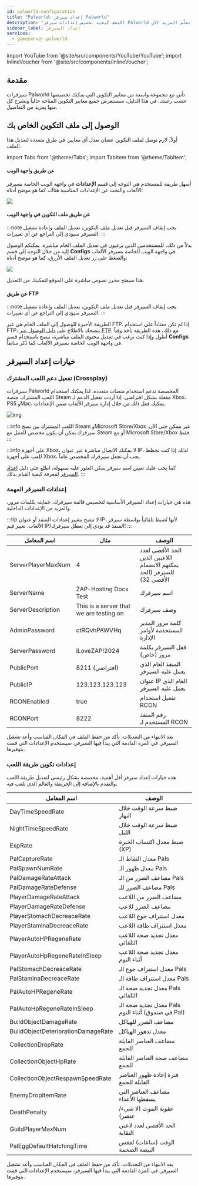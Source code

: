 ```yaml
---
id: palworld-configuration
title: "Palworld: إعداد سيرفر Palworld"
description: "اكتشف كيفية تخصيص إعدادات سيرفر Palworld لتجربة لعب مميزة وتحسين طريقة لعبك → تعلّم المزيد الآن"
sidebar_label: إعداد السيرفر
services:
  - gameserver-palworld
---
```


import YouTube from '@site/src/components/YouTube/YouTube';
import InlineVoucher from '@site/src/components/InlineVoucher';

## مقدمة
سيرفرات Palworld تأتي مع مجموعة واسعة من معايير التكوين التي يمكنك تخصيصها حسب رغبتك. في هذا الدليل، سنستعرض جميع معايير التكوين المتاحة حالياً ونشرح كل منها بمزيد من التفاصيل.
<YouTube videoId="Trs9Ysxa1gc" imageSrc="https://screensaver01.zap-hosting.com/index.php/s/LsRSG5MHK9PyQZF/preview" title="إعداد سيرفر Palworld في دقيقة واحدة فقط!" description="تحب تفهم الأمور بشكل أفضل لما تشوفها على أرض الواقع؟ إحنا معاك! غص في الفيديو اللي يشرح كل شيء خطوة بخطوة. سواء كنت مستعجل أو تحب تتعلم بطريقة ممتعة وتفاعلية!"/>

<InlineVoucher />

## الوصول إلى ملف التكوين الخاص بك

أولاً، لازم توصل لملف التكوين عشان تعدل أي معايير. في طرق متعددة لتعديل هذا الملف.

import Tabs from '@theme/Tabs';
import TabItem from '@theme/TabItem';

<Tabs>
<TabItem value="settings" label="عن طريق واجهة الويب" default>

#### عن طريق واجهة الويب

أسهل طريقة للمستخدم هي التوجه إلى قسم **الإعدادات** في واجهة الويب الخاصة بسيرفر الألعاب والبحث عن الإعدادات المناسبة هناك، كما هو موضح أدناه:

![](https://screensaver01.zap-hosting.com/index.php/s/QDPzFgWRrfB49HB/preview)
</TabItem>

<TabItem value="configs" label="عن طريق ملف التكوين في واجهة الويب">

#### عن طريق ملف التكوين في واجهة الويب

:::note
يجب إيقاف السيرفر قبل تعديل ملف التكوين، تعديل الملف وإعادة تشغيل السيرفر سيؤدي إلى التراجع عن أي تغييرات.
:::

بدلاً من ذلك، للمستخدمين الذين يرغبون في تعديل الملف الخام مباشرة، يمكنكم الوصول إليه من خلال التوجه إلى قسم **Configs** في واجهة الويب الخاصة بسيرفر الألعاب والضغط على زر تعديل الملف الأزرق، كما هو موضح أدناه:

![](https://github.com/zaphosting/docs/assets/42719082/53c8acad-7347-4c3e-85bf-5ae0ad423fc6)

هذا سيفتح محرر نصوص مباشرة على الموقع لتمكينك من التعديل.

</TabItem>

<TabItem value="ftp" label="عن طريق FTP">


#### عن طريق FTP

:::note
يجب إيقاف السيرفر قبل تعديل ملف التكوين، تعديل الملف وإعادة تشغيل السيرفر سيؤدي إلى التراجع عن أي تغييرات.
:::

الطريقة الأخيرة للوصول إلى الملف الخام هي عبر FTP. إذا لم تكن معتاداً على استخدام FTP، ننصحك بالاطلاع على [دليل الوصول عبر FTP](gameserver-ftpaccess.md). مع ذلك، هذه الطريقة تأخذ وقتاً أطول وإذا كنت ترغب في تعديل محتوى الملف مباشرة، ننصح باستخدام قسم **Configs** في واجهة الويب الخاصة بسيرفر الألعاب كما ذُكر سابقاً.

</TabItem>
</Tabs>

## خيارات إعداد السيرفر

### تفعيل دعم اللعب المشترك (Crossplay)

سيرفرات Palworld المخصصة تدعم استخدام منصات متعددة، لذا يمكنك استخدام اللعب المشترك. منصة Steam مفعلة بشكل افتراضي. إذا أردت تفعيل الدعم لـ Xbox، PS5 وMac، يمكنك فعل ذلك من خلال إدارة سيرفر الألعاب ضمن الإعدادات.

![img](https://screensaver01.zap-hosting.com/index.php/s/nD5kBoNH2JBfoxF/preview)

:::info
اللعب المشترك بين نسخ Steam وMicrosoft Store/Xbox غير ممكن حتى الآن. سيرفرك يمكن أن يكون مخصص للعمل مع Steam أو مع Microsoft Store/Xbox فقط.
:::

:::info
على أجهزة Xbox، لا يمكنك الاتصال مباشرة عبر عنوان IP، لذلك إذا كنت تخطط للعب على أجهزة Xbox، يجب أن تجعل سيرفرك المخصص عاماً.

كما يجب عليك تعيين اسم سيرفر يمكن العثور عليه بسهولة، اطلع على دليل [إعداد السيرفر](palworld-configuration.md) لمعرفة كيفية القيام بذلك.
:::

### إعدادات السيرفر المهمة

هذه هي خيارات إعداد السيرفر الأساسية لتخصيص قائمة سيرفرك، حمايته بكلمات مرور، والمزيد من الإعدادات الداخلية.

:::tip
لا ننصح بتغيير إعدادات المنفذ أو عنوان IP، لأنها تُضبط تلقائياً بواسطة سيرفر الألعاب. تغيير قيم IP/المنفذ قد يؤدي إلى تعطل سيرفرك!
:::

| اسم المعامل                 | مثال                                 | الوصف                                                 |
| ------------------------------ | --------------------------------------- | ----------------------------------------------------------- | 
| ServerPlayerMaxNum             | 4                                       | الحد الأقصى لعدد اللاعبين الذين يمكنهم الانضمام للسيرفر (الحد الأقصى 32) |
| ServerName                     | ZAP-Hosting Docs Test                   | اسم سيرفرك                                          |
| ServerDescription              | This is a server that we are testing on | وصف سيرفرك                                   |
| AdminPassword                  | ctRQvhPAWVHq                            | كلمة مرور المدير المستخدمة لأوامر الإدارة                  |
| ServerPassword                 | iLoveZAP!2024                           | قفل السيرفر بكلمة مرور (خاص)                 |
| PublicPort                     | 8211 (افتراضي)                          | المنفذ العام الذي يعمل عليه السيرفر                          |
| PublicIP                       | 123.123.123.123                         | عنوان IP العام الذي يعمل عليه السيرفر                                |
| RCONEnabled                    | true                                    | تفعيل استخدام RCON                                      |
| RCONPort                       | 8222                                    | رقم المنفذ المستخدم لـ RCON                             |

بعد الانتهاء من التعديلات، تأكد من حفظ الملف في المكان المناسب وأعد تشغيل السيرفر. في المرة القادمة التي يبدأ فيها السيرفر، سيستخدم الإعدادات التي قمت بتوفيرها.

### إعدادات تكوين طريقة اللعب

هذه خيارات إعداد سيرفر أقل أهمية، مخصصة بشكل رئيسي لتعديل طريقة اللعب والتقدم بالإضافة إلى الخريطة والعالم الذي تلعب فيه.

| اسم المعامل                     | الوصف                                      | 
| ---------------------------------- | ------------------------------------------------ | 
| DayTimeSpeedRate                   | ضبط سرعة الوقت خلال النهار                |
| NightTimeSpeedRate                 | ضبط سرعة الوقت خلال الليل              |
| ExpRate                            | ضبط معدل اكتساب الخبرة (XP)   |
| PalCaptureRate                     | معدل التقاط الـ Pals                   |
| PalSpawnNumRate                    | معدل ظهور الـ Pals                              |
| PalDamageRateAttack                | مضاعف الضرر من الـ Pals                      |
| PalDamageRateDefense               | مضاعف الضرر للـ Pals                        |
| PlayerDamageRateAttack             | مضاعف الضرر من اللاعب                    |
| PlayerDamageRateDefense            | مضاعف الضرر للاعب                      |
| PlayerStomachDecreaceRate          | معدل استنزاف جوع اللاعب                     |
| PlayerStaminaDecreaceRate          | معدل استنزاف طاقة اللاعب                    |
| PlayerAutoHPRegeneRate             | معدل تجديد صحة اللاعب التلقائي                 |
| PlayerAutoHpRegeneRateInSleep      | معدل تجديد صحة اللاعب أثناء النوم                |
| PalStomachDecreaceRate             | معدل استنزاف جوع الـ Pals                        |
| PalStaminaDecreaceRate             | معدل استنزاف طاقة الـ Pals                       |
| PalAutoHPRegeneRate                | معدل تجديد صحة الـ Pals التلقائي                    |
| PalAutoHpRegeneRateInSleep         | معدل تجديد صحة الـ Pals أثناء النوم (في صندوق Pal)   |
| BuildObjectDamageRate              | مضاعف الضرر للهياكل                   |
| BuildObjectDeteriorationDamageRate | معدل تدهور الهياكل                     |
| CollectionDropRate                 | مضاعف العناصر القابلة للجمع                      |
| CollectionObjectHpRate             | مضاعف صحة العناصر القابلة للجمع                 |
| CollectionObjectRespawnSpeedRate   | فترة إعادة ظهور العناصر القابلة للجمع              |
| EnemyDropItemRate                  | مضاعف العناصر التي يسقطها الأعداء                         |
| DeathPenalty                       | عقوبة الموت (لا شيء/عنصر)                        |
| GuildPlayerMaxNum                  | الحد الأقصى لعدد لاعبي النقابة                              |
| PalEggDefaultHatchingTime          | الوقت (ساعات) لفقس البيضة الضخمة                  |

بعد الانتهاء من التعديلات، تأكد من حفظ الملف في المكان المناسب وأعد تشغيل السيرفر. في المرة القادمة التي يبدأ فيها السيرفر، سيستخدم الإعدادات التي قمت بتوفيرها.

<InlineVoucher />
